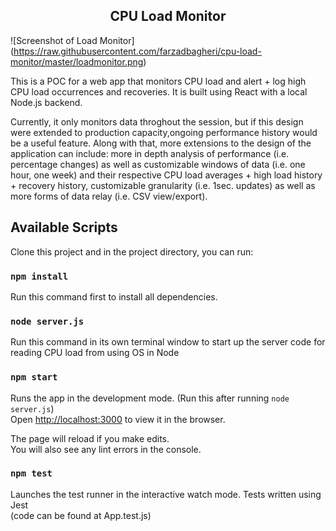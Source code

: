 <h2 align="center">CPU Load Monitor</h2>

![Screenshot of Load Monitor]
(https://raw.githubusercontent.com/farzadbagheri/cpu-load-monitor/master/loadmonitor.png)

This is a POC for a web app that monitors CPU load and alert + log high CPU load occurrences and recoveries. It is built using React with a local Node.js backend. 

Currently, it only monitors data throghout the session, but if this design were extended to production capacity,ongoing performance history would be a useful feature. Along with that, more extensions to the design of the application can include: more in depth analysis of performance (i.e. percentage changes) as well as customizable windows of data (i.e. one hour, one week) and their respective CPU load averages + high load history + recovery history, customizable granularity (i.e. 1sec. updates) as well as more forms of data relay (i.e. CSV view/export).

## Available Scripts

Clone this project and in the project directory, you can run:

### `npm install`

Run this command first to install all dependencies.

### `node server.js`

Run this command in its own terminal window to start up the server code for reading CPU load from using 
OS in Node

### `npm start`

Runs the app in the development mode. (Run this after running `node server.js`)<br />
Open [http://localhost:3000](http://localhost:3000) to view it in the browser.

The page will reload if you make edits.<br />
You will also see any lint errors in the console.

### `npm test`

Launches the test runner in the interactive watch mode. Tests written using Jest<br />
(code can be found at App.test.js)

